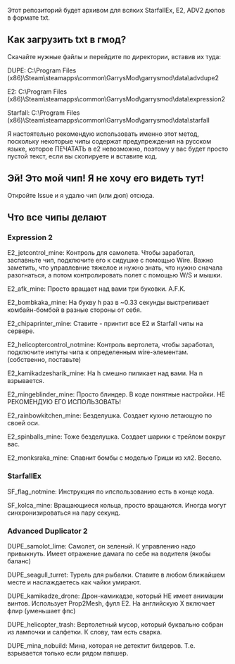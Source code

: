 Этот репозиторий будет архивом для всяких StarfallEx, E2, ADV2 дюпов в формате txt.

## Как загрузить txt в гмод?

Скачайте нужные файлы и перейдите по директории, вставив их туда:
  
  DUPE: C:\Program Files (x86)\Steam\steamapps\common\GarrysMod\garrysmod\data\advdupe2
  
  E2: C:\Program Files (x86)\Steam\steamapps\common\GarrysMod\garrysmod\data\expression2
  
  Starfall: C:\Program Files (x86)\Steam\steamapps\common\GarrysMod\garrysmod\data\starfall

Я настоятельно рекомендую использовать именно этот метод, поскольку некоторые чипы содержат предупреждения на русском языке, которое ПЕЧАТАТЬ в е2 невозможно, поэтому у вас будет просто пустой текст, если вы скопируете и вставите код.
## Эй! Это мой чип! Я не хочу его видеть тут!

Откройте Issue и я удалю чип (или дюп) отсюда.

## Что все чипы делают 

### Expression 2

E2_jetcontrol_mine: Контроль для самолета. Чтобы заработал, заспавньте чип, подключите его к сидушке с помощью Wire. Важно заметить, что управлевние тяжелое и нужно знать, что нужно сначала разогнаться, а потом контролировать полет с помощью W/S и мышки.

E2_afk_mine: Просто вращает над вами три буковки. A.F.K.

E2_bombkaka_mine: На букву h раз в ~0.33 секунды выстреливает комбайн-бомбой в разные стороны от себя. 

E2_chipaprinter_mine: Ставите - принтит все Е2 и Starfall чипы на сервере. 

E2_helicoptercontrol_notmine: Контроль вертолета, чтобы заработал, подключите инпуты чипа к определенным wire-элементам. (собственно, поставьте) 

E2_kamikadzesharik_mine: На h смешно пиликает над вами. На n взрывается. 

E2_mingeblinder_mine: Просто блиндер. В коде понятные настройки. НЕ РЕКОМЕНДУЮ ЕГО ИСПОЛЬЗОВАТЬ!

E2_rainbowkitchen_mine: Безделушка. Создает кухню летающую по своей оси. 

E2_spinballs_mine: Тоже безделушка. Создает шарики с трейлом вокруг вас. 

E2_monksraka_mine: Спавнит бомбы с моделью Гриши из хл2. Весело. 

### StarfallEx

SF_flag_notmine: Инструкция по ипспользованию есть в конце кода. 

SF_kolca_mine: Вращающиеся кольца, просто вращаются. Иногда могут синхронизироваться на пару секунд.

### Advanced Duplicator 2

DUPE_samolot_lime: Самолет, он зеленый. К управлению надо привыкнуть. Имеет отражение дамага по себе на водителя (якобы баланс)

DUPE_seagull_turret: Турель для рыбалки. Ставите в любом ближайшем месте и наслаждаетесь как чайки умирают.
	
DUPE_kamikadze_drone: Дрон-камикадзе, который НЕ имеет анимации винтов. Использует Prop2Mesh, фулл Е2. На английскую X включает флир (уменьшает фпс)

DUPE_helicopter_trash: Вертолетный мусор, который буквально собран из лампочки и салфетки. К слову, там есть сварка. 

DUPE_mina_nobuild: Мина, которая не детектит билдеров. Т.е. взрывается только если рядом пвпшер.
